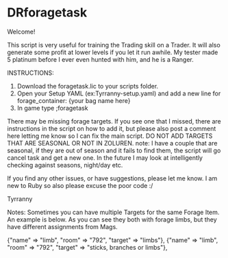 # DRforagetask
Welcome! 

This script is very useful for training the Trading skill on a Trader. It will also generate some profit at lower levels if you let it run awhile. My tester made 5 platinum before I ever even hunted with him, and he is a Ranger.

INSTRUCTIONS:
1. Download the foragetask.lic to your scripts folder.
2. Open your Setup YAML (ex:Tyrranny-setup.yaml) and add a new line for forage_container: {your bag name here}
3. In game type ;foragetask

There may be missing forage targets. If you see one that I missed, there are instructions in the script on how to add it, but please also post a comment here letting me know so I can fix the main script.
DO NOT ADD TARGETS THAT ARE SEASONAL OR NOT IN ZOLUREN. note: I have a couple that are seasonal, if they are out of season and it fails to find them, the script will go cancel task and get a new one. In the future I may look at intelligently checking against seasons, night/day etc.

If you find any other issues, or have suggestions, please let me know. I am new to Ruby so also please excuse the poor code :/

Tyrranny

Notes:
Sometimes you can have multiple Targets for the same Forage Item. An example is below. As you can see they both with forage limbs, but they have different assignments from Mags. 

{"name" => "limb", "room" => "792", "target" => "limbs"},
{"name" => "limb", "room" => "792", "target" => "sticks, branches or limbs"},
